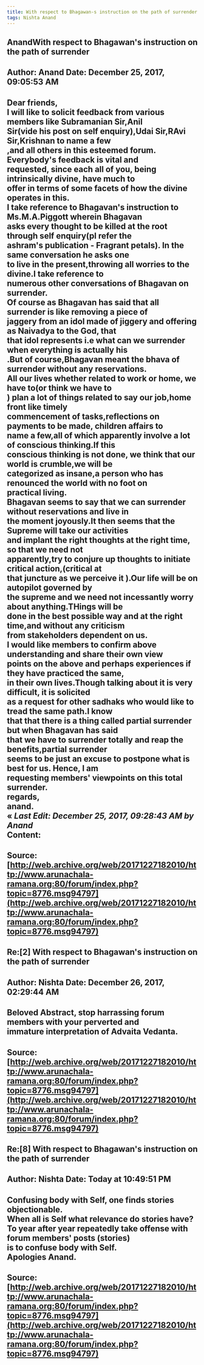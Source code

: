 ```yaml
--- 
title: With respect to Bhagawan-s instruction on the path of surrender   
tags: Nishta Anand  
---  
```

## AnandWith respect to Bhagawan's instruction on the path of surrender  
Author: Anand               Date: December 25, 2017, 09:05:53 AM  
---  
Dear friends,   
I will like to solicit feedback from various members like Subramanian Sir,Anil  
Sir(vide his post on self enquiry),Udai Sir,RAvi Sir,Krishnan to name a few  
,and all others in this esteemed forum. Everybody's feedback is vital and  
requested, since each all of you, being intrinsically divine, have much to  
offer in terms of some facets of how the divine operates in this.   
I take reference to Bhagavan's instruction to Ms.M.A.Piggott wherein Bhagavan  
asks every thought to be killed at the root through self enquiry(pl refer the  
ashram's publication - Fragrant petals). In the same conversation he asks one  
to live in the present,throwing all worries to the divine.I take reference to  
numerous other conversations of Bhagavan on surrender.   
Of course as Bhagavan has said that all surrender is like removing a piece of  
jaggery from an idol made of jiggery and offering as Naivadya to the God, that  
that idol represents i.e what can we surrender when everything is actually his  
.But of course,Bhagavan meant the bhava of surrender without any reservations.   
All our lives whether related to work or home, we have to(or think we have to  
) plan a lot of things related to say our job,home front like timely  
commencement of tasks,reflections on payments to be made, children affairs to  
name a few,all of which apparently involve a lot of conscious thinking.If this  
conscious thinking is not done, we think that our world is crumble,we will be  
categorized as insane,a person who has renounced the world with no foot on  
practical living.   
Bhagavan seems to say that we can surrender without reservations and live in  
the moment joyously.It then seems that the Supreme will take our activities  
and implant the right thoughts at the right time, so that we need not  
apparently,try to conjure up thoughts to initiate critical action,(critical at  
that juncture as we perceive it ).Our life will be on autopilot governed by  
the supreme and we need not incessantly worry about anything.THings will be  
done in the best possible way and at the right time,and without any criticism  
from stakeholders dependent on us.   
I would like members to confirm above understanding and share their own view  
points on the above and perhaps experiences if they have practiced the same,  
in their own lives.Though talking about it is very difficult, it is solicited  
as a request for other sadhaks who would like to tread the same path.I know  
that that there is a thing called partial surrender but when Bhagavan has said  
that we have to surrender totally and reap the benefits,partial surrender  
seems to be just an excuse to postpone what is best for us. Hence, I am  
requesting members' viewpoints on this total surrender.   
regards,   
anand.   
« _Last Edit: December 25, 2017, 09:28:43 AM by Anand_  
Content:
 ---  
Source:[http://web.archive.org/web/20171227182010/http://www.arunachala-ramana.org:80/forum/index.php?topic=8776.msg94797](http://web.archive.org/web/20171227182010/http://www.arunachala-ramana.org:80/forum/index.php?topic=8776.msg94797)   
---  

## Re:[2] With respect to Bhagawan's instruction on the path of surrender  
Author: Nishta              Date: December 26, 2017, 02:29:44 AM  
---  
Beloved Abstract, stop harrassing forum members with your perverted and  
immature interpretation of Advaita Vedanta.
 ---  
Source:[http://web.archive.org/web/20171227182010/http://www.arunachala-ramana.org:80/forum/index.php?topic=8776.msg94797](http://web.archive.org/web/20171227182010/http://www.arunachala-ramana.org:80/forum/index.php?topic=8776.msg94797)   
---  

## Re:[8] With respect to Bhagawan's instruction on the path of surrender  
Author: Nishta              Date: **Today** at 10:49:51 PM  
---  
Confusing body with Self, one finds stories objectionable.   
When all is Self what relevance do stories have?   
To year after year repeatedly take offense with forum members' posts (stories)  
is to confuse body with Self.   
Apologies Anand.
 ---  
Source:[http://web.archive.org/web/20171227182010/http://www.arunachala-ramana.org:80/forum/index.php?topic=8776.msg94797](http://web.archive.org/web/20171227182010/http://www.arunachala-ramana.org:80/forum/index.php?topic=8776.msg94797)   
---  

